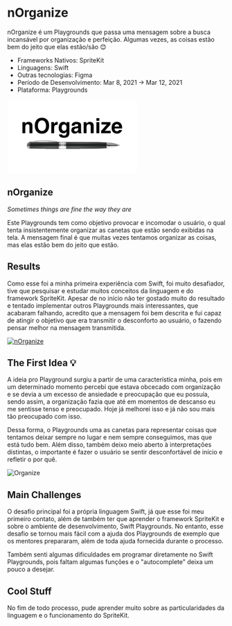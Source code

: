# nOrganize

nOrganize é um Playgrounds que passa uma mensagem sobre a busca incansável por organização e perfeição. Algumas vezes, as coisas estão bem do jeito que elas estão/são 😊

- Frameworks Nativos: SpriteKit
- Linguagens: Swift
- Outras tecnologias: Figma
- Período de Desenvolvimento: Mar 8, 2021 → Mar 12, 2021
- Plataforma: Playgrounds

![nOrganize%20e44124eeb15642d9ba1e4e8c70fef0b6/nOrganize.png](/nOrganize.png)

## nOrganize

*Sometimes things are fine the way they are*

Este Playgrounds tem como objetivo provocar e incomodar o usuário, o qual tenta insistentemente organizar as canetas que estão sendo exibidas na tela. A mensagem final é que muitas vezes tentamos organizar as coisas, mas elas estão bem do jeito que estão.

## Results

Como esse foi a minha primeira experiência com Swift, foi muito desafiador, tive que pesquisar e estudar muitos conceitos da linguagem e do framework SpriteKit. Apesar de no início não ter gostado muito do resultado e tentado implementar outros Playgrounds mais interessantes, que acabaram falhando, acredito que a mensagem foi bem descrita e fui capaz de atingir o objetivo que era transmitir o desconforto ao usuário, o fazendo pensar melhor na mensagem transmitida.

[![nOrganize](https://img.youtube.com/vi/uBkYWgb8sv4/0.jpg)](https://www.youtube.com/watch?v=uBkYWgb8sv4 "nOrganize")

## The First Idea 💡

A ideia pro Playground surgiu a partir de uma característica minha, pois em um determinado momento percebi que estava obcecado com organização e se devia a um excesso de ansiedade e preocupação que eu possuía, sendo assim, a organização fazia que até em momentos de descanso eu me sentisse tenso e preocupado. Hoje já melhorei isso e já não sou mais tão preocupado com isso.

Dessa forma, o Playgrounds uma as canetas para representar coisas que tentamos deixar sempre no lugar e nem sempre conseguimos, mas que está tudo bem. Além disso, também deixo meio aberto à interpretações distintas, o importante é fazer o usuário se sentir desconfortável de início e refletir o por quê.

![Organize](https://media.giphy.com/media/l2JInZhQ501ASOEs8/giphy.gif)

## Main Challenges

O desafio principal foi a própria linguagem Swift, já que esse foi meu primeiro contato, além de também ter que aprender o framework SpriteKit e sobre o ambiente de desenvolvimento, Swift Playgrounds. No entanto, esse desafio se tornou mais fácil com a ajuda dos Playgrounds de exemplo que os mentores prepararam, além de toda ajuda fornecida durante o processo.

Também senti algumas dificuldades em programar diretamente no Swift Playgrounds, pois faltam algumas funções e o "autocomplete" deixa um pouco a desejar.

## Cool Stuff

No fim de todo processo, pude aprender muito sobre as particularidades da linguagem e o funcionamento do SpriteKit. 
